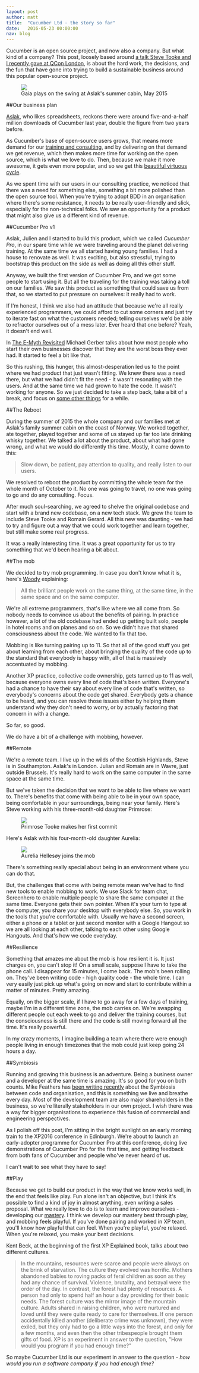 ```yaml
---
layout: post
author: matt
title:  "Cucumber Ltd - the story so far"
date:   2016-05-23 00:00:00
nav: blog
---
```


Cucumber is an open source project, and now also a company. But what kind of a company? This post, loosely based around [a talk Steve Tooke and I recently gave at QCon London](https://qconlondon.com/presentation/far-mobbing-crowd), is about the hard work, the decisions, and the fun that have gone into trying to build a sustainable business around this popular open-source project.

<figure>
  <img src="/images/blog/gaia-ekra-swing-may-2015.jpg">
  <figcaption>Gaia plays on the swing at Aslak's summer cabin, May 2015<figcaption>
</figure>

##Our business plan

[Aslak](http://twitter.com/aslak_hellesoy), who likes spreadsheets, reckons there were around five-and-a-half million downloads of Cucumber last year, double the figure from two years before.

As Cucumber's base of open-source users grows, that means more demand for our [training and consulting](/training), and by delivering on that demand we get revenue, which then makes more time for working on the open source, which is what we love to do. Then, because we make it more awesome, it gets even more popular, and so we get this [beautiful virtuous cycle](/blog/2014/04/16/cucumber-limited).

As we spent time with our users in our consulting practice, we noticed that there was a need for something else, something a bit more polished than the open source tool. When you're trying to adopt BDD in an organisation where there's some resistance, it needs to be really user-friendly and slick, especially for the non-technical folks. We saw an opportunity for a product that might also give us a different kind of revenue.

##Cucumber Pro v1

Aslak, Julien and I started to build this product, which we called _Cucumber Pro_, in our spare time while we were traveling around the planet delivering training. At the same time we all started having young families. I had a house to renovate as well. It was exciting, but also stressful, trying to bootstrap this product on the side as well as doing all this other stuff.

Anyway, we built the first version of Cucumber Pro, and we got some people to start using it. But all the traveling for the training was taking a toll on our families. We saw this product as something that could save us from that, so we started to put pressure on ourselves: it really had to work.

If I'm honest, I think we also had an attitude that because we're all really experienced programmers, we could afford to cut some corners and just try to iterate fast on what the customers needed; telling ourselves we'd be able to refractor ourselves out of a mess later. Ever heard that one before? Yeah, it doesn't end well.

In [The E-Myth Revisited](http://www.amazon.com/E-Myth-Revisited-Small-Businesses-About/dp/0887307280) Michael Gerber talks about how most people who start their own businesses discover that they are the worst boss they ever had. It started to feel a bit like that.

So this rushing, this hunger, this almost-desperation led us to the point where we had product that just wasn't fitting. We knew there was a need there, but what we had didn't fit the need - it wasn't resonating with the users. And at the same time we had grown to hate the code. It wasn't working for anyone. So we just decided to take a step back, take a bit of a break, and focus on [some other things](/school) for a while.

##The Reboot

During the summer of 2015 the whole company and our families met at Aslak's family summer cabin on the coast of Norway. We worked together, ate together, played together and some of us stayed up far too late drinking whisky together. We talked a lot about the product, about what had gone wrong, and what we would do differently this time. Mostly, it came down to this:

> Slow down, be patient, pay attention to quality, and really listen to our users.

We resolved to reboot the product by committing the whole team for the whole month of October to it. No one was going to travel, no one was going to go and do any consulting. Focus.

After much soul-searching, we agreed to shelve the original codebase and start with a brand new codebase, on a new tech stack. We grew the team to include Steve Tooke and Romain Gerard. All this new was daunting - we had to try and figure out a way that we could work together and learn together, but still make some real progress. 

It was a really interesting time. It was a great opportunity for us to try something that we'd been hearing a bit about.

##The mob

We decided to try mob programming. In case you don't know what it is, here's [Woody](https://twitter.com/WoodyZuill) explaining:

> All the brilliant people work on the same thing, at the same time, in the same space and on the same computer.

We're all extreme programmers, that's like where we all come from. So nobody needs to convince us about the benefits of pairing. In practice however, a lot of the old codebase had ended up getting built solo, people in hotel rooms and on planes and so on. So we didn't have that shared consciousness about the code. We wanted to fix that too.

Mobbing is like turning pairing up to 11. So that all of the good stuff you get about learning from each other, about bringing the quality of the code up to the standard that everybody is happy with, all of that is massively accentuated by mobbing.

Another XP practice, collective code ownership, gets turned up to 11 as well, because everyone owns every line of code that's been written. Everyone's had a chance to have their say about every line of code that's written, so everybody's concerns about the code get shared. Everybody gets a chance to be heard, and you can resolve those issues either by helping them understand why they don't need to worry, or by actually factoring that concern in with a change.

So far, so good.

We do have a bit of a challenge with mobbing, however.

##Remote

We're a remote team. I live up in the wilds of the Scottish Highlands, Steve is in Southampton. Aslak's in London. Julian and Romain are in Wavre, just outside Brussels. It's really hard to work on the same computer in the same space at the same time.

But we've taken the decision that we want to be able to live where we want to. There's benefits that come with being able to be in your own space, being comfortable in your surroundings, being near your family. Here's Steve working with his three-month-old daughter Primrose:

<figure>
  <img src="/images/blog/primrose-first-commit.png">
  <figcaption>Primrose Tooke makes her first commit</figcaption>
</figure>

Here's Aslak with his four-month-old daughter Aurelia:

<figure>
  <img src="/images/blog/aurelia-first-commit.png">
  <figcaption>Aurelia Hellesøy joins the mob</figcaption>
</figure>

There's something really special about being in an environment where you can do that.

But, the challenges that come with being remote mean we've had to find new tools to enable mobbing to work. We use Slack for team chat, Screenhero to enable multiple people to share the same computer at the same time. Everyone gets their own pointer. When it's your turn to type at the computer, you share your desktop with everybody else. So, you work in the tools that you're comfortable with. Usually we have a second screen, either a phone or a tablet or just second monitor with a Google Hangout so we are all looking at each other, talking to each other using Google Hangouts. And that's how we code everyday.

##Resilience

Something that amazes me about the mob is how resilient it is. It just charges on, you can't stop it! On a small scale, suppose I have to take the phone call. I disappear for 15 minutes, I come back. The mob's been rolling on. They've been writing code - high quality code - the whole time. I can very easily just pick up what's going on now and start to contribute within a matter of minutes. Pretty amazing.

Equally, on the bigger scale, if I have to go away for a few days of training, maybe I'm in a different time zone, the mob carries on. We're swapping different people out each week to go and deliver the training courses, but the consciousness is still there and the code is still moving forward all the time. It's really powerful.

In my crazy moments, I imagine building a team where there were enough people living in enough timezones that the mob could just keep going 24 hours a day.

##Symbiosis

Running and growing this business is an adventure. Being a business owner and a developer at the same time is amazing. It's so good for you on both counts. Mike Feathers has [been writing recently](http://www.r7krecon.com/#!provocation/gfqa5) about the Symbiosis between code and organisation, and this is something we live and breathe every day. Most of the development team are also major shareholders in the business, so we're literally stakeholders in our own project. I wish there was a way for bigger organisations to experience this fusion of commercial and engineering perspectives.

As I polish off this post, I'm sitting in the bright sunlight on an early morning train to the XP2016 conference in Edinburgh. We're about to launch an early-adopter programme for Cucumber Pro at this conference, doing live demonstrations of Cucumber Pro for the first time, and getting feedback from both fans of Cucumber and people who've never heard of us.

I can't wait to see what they have to say!

##Play

Because we get to build our product in the way that we know works well, in the end that feels like play. Fun alone isn't an objective, but I think it's possible to find a kind of joy in almost anything, even writing a sales proposal. What we really love to do is to learn and improve ourselves - developing our [mastery](http://deliveringhappiness.com/the-motivation-trifecta-autonomy-mastery-and-purpose/). I think we develop our mastery best through play, and mobbing feels playful. If you've done pairing and worked in XP team, you'll know how playful that can feel. When you're playful, you're relaxed. When you're relaxed, you make your best decisions.

Kent Beck, at the beginning of the first XP Explained book, talks about two different cultures.

> In the mountains,
resources were scarce and people were always on the brink of
starvation. The culture they evolved was horrific. Mothers abandoned
babies to roving packs of feral children as soon as they had any
chance of survival. Violence, brutality, and betrayal were the order of
the day.
> In contrast, the forest had plenty of resources. A person had only to
spend half an hour a day providing for their basic needs. The forest
culture was the mirror image of the mountain culture. Adults shared in
raising children, who were nurtured and loved until they were quite
ready to care for themselves. If one person accidentally killed another
(deliberate crime was unknown), they were exiled, but they only had
to go a little ways into the forest, and only for a few months, and even
then the other tribespeople brought them gifts of food.
> XP is an experiment in answer to the question, "How would you
program if you had enough time?"

So maybe Cucumber Ltd is our experiment in answer to the question - _how would you run a software company if you had enough time?_